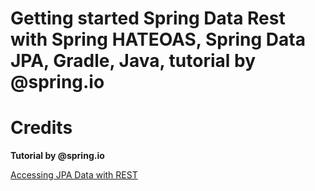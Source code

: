 # Getting started Spring Data Rest with Spring HATEOAS, Spring Data JPA, Gradle, Java, tutorial by @spring.io

# Credits

**Tutorial by @spring.io**

[Accessing JPA Data with REST](https://spring.io/guides/gs/accessing-data-rest/)
